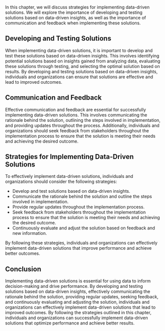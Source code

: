 
In this chapter, we will discuss strategies for implementing data-driven solutions. We will explore the importance of developing and testing solutions based on data-driven insights, as well as the importance of communication and feedback when implementing these solutions.

Developing and Testing Solutions
--------------------------------

When implementing data-driven solutions, it is important to develop and test these solutions based on data-driven insights. This involves identifying potential solutions based on insights gained from analyzing data, evaluating these solutions through testing, and selecting the optimal solution based on results. By developing and testing solutions based on data-driven insights, individuals and organizations can ensure that solutions are effective and lead to improved outcomes.

Communication and Feedback
--------------------------

Effective communication and feedback are essential for successfully implementing data-driven solutions. This involves communicating the rationale behind the solution, outlining the steps involved in implementation, and providing updates throughout the process. Additionally, individuals and organizations should seek feedback from stakeholders throughout the implementation process to ensure that the solution is meeting their needs and achieving the desired outcome.

Strategies for Implementing Data-Driven Solutions
-------------------------------------------------

To effectively implement data-driven solutions, individuals and organizations should consider the following strategies:

* Develop and test solutions based on data-driven insights.
* Communicate the rationale behind the solution and outline the steps involved in implementation.
* Provide regular updates throughout the implementation process.
* Seek feedback from stakeholders throughout the implementation process to ensure that the solution is meeting their needs and achieving the desired outcome.
* Continuously evaluate and adjust the solution based on feedback and new information.

By following these strategies, individuals and organizations can effectively implement data-driven solutions that improve performance and achieve better outcomes.

Conclusion
----------

Implementing data-driven solutions is essential for using data to inform decision-making and drive performance. By developing and testing solutions based on data-driven insights, effectively communicating the rationale behind the solution, providing regular updates, seeking feedback, and continuously evaluating and adjusting the solution, individuals and organizations can effectively implement data-driven solutions that lead to improved outcomes. By following the strategies outlined in this chapter, individuals and organizations can successfully implement data-driven solutions that optimize performance and achieve better results.
